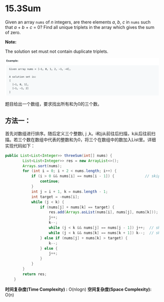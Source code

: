 # 15.3Sum

Given an array `nums` of _n_ integers, are there elements _a_, _b_, _c_ in `nums` such that _a_ + _b_ + _c_ = 0? Find all unique triplets in the array which gives the sum of zero.

**Note:**

The solution set must not contain duplicate triplets.  


![](.gitbook/assets/ying-mu-kuai-zhao-20190721-xia-wu-6.23.52.png)

题目给出一个数组，要求找出所有和为0的三个数。

## 方法一：

首先对数组进行排序。随后定义三个整数i, j ,k。i和j从前往后扫描，k从后往前扫描。若三个数在数组中代表的整数和为0，将三个在数组中的数加入List里。详细实现代码如下：

```java
public List<List<Integer>> threeSum(int[] nums) {
        List<List<Integer>> res = new ArrayList<>();
        Arrays.sort(nums);
        for (int i = 0; i + 2 < nums.length; i++) {
            if (i > 0 && nums[i] == nums[i - 1]) {              // skip same result
                continue;
            }
            int j = i + 1, k = nums.length - 1;  
            int target = -nums[i];
            while (j < k) {
                if (nums[j] + nums[k] == target) {
                    res.add(Arrays.asList(nums[i], nums[j], nums[k]));
                    j++;
                    k--;
                    while (j < k && nums[j] == nums[j - 1]) j++;  // skip same result
                    while (j < k && nums[k] == nums[k + 1]) k--;  // skip same result
                } else if (nums[j] + nums[k] > target) {
                    k--;
                } else {
                    j++;
                }
            }
        }
        return res;
    }
```

**时间复杂度\(Time Complexity\) :** O\(nlogn\)          **空间复杂度\(Space Complexity\):** O\(n\)

